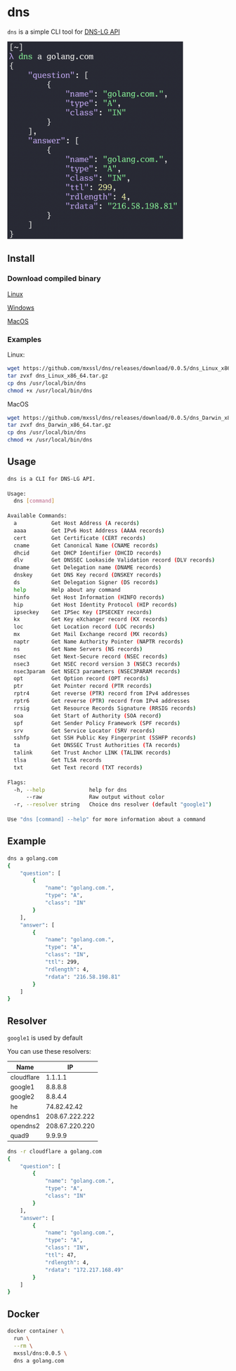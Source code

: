 # dns

`dns` is a simple CLI tool for [DNS-LG API](http://www.dns-lg.com)

<img src="./screen.png" alt="drawing" width="400"/>

## Install

### Download compiled binary

[Linux](https://github.com/mxssl/dns/releases/download/0.0.5/dns_Linux_x86_64.tar.gz)

[Windows](https://github.com/mxssl/dns/releases/download/0.0.5/dns_Windows_x86_64.tar.gz)

[MacOS](https://github.com/mxssl/dns/releases/download/0.0.5/dns_Darwin_x86_64.tar.gz)

### Examples

Linux:

```bash
wget https://github.com/mxssl/dns/releases/download/0.0.5/dns_Linux_x86_64.tar.gz
tar zvxf dns_Linux_x86_64.tar.gz
cp dns /usr/local/bin/dns
chmod +x /usr/local/bin/dns
```

MacOS

```bash
wget https://github.com/mxssl/dns/releases/download/0.0.5/dns_Darwin_x86_64.tar.gz
tar zvxf dns_Darwin_x86_64.tar.gz
cp dns /usr/local/bin/dns
chmod +x /usr/local/bin/dns
```

## Usage

```bash
dns is a CLI for DNS-LG API.

Usage:
  dns [command]

Available Commands:
  a           Get Host Address (A records)
  aaaa        Get IPv6 Host Address (AAAA records)
  cert        Get Certificate (CERT records)
  cname       Get Canonical Name (CNAME records)
  dhcid       Get DHCP Identifier (DHCID records)
  dlv         Get DNSSEC Lookaside Validation record (DLV records)
  dname       Get Delegation name (DNAME records)
  dnskey      Get DNS Key record (DNSKEY records)
  ds          Get Delegation Signer (DS records)
  help        Help about any command
  hinfo       Get Host Information (HINFO records)
  hip         Get Host Identity Protocol (HIP records)
  ipseckey    Get IPSec Key (IPSECKEY records)
  kx          Get Key eXchanger record (KX records)
  loc         Get Location record (LOC records)
  mx          Get Mail Exchange record (MX records)
  naptr       Get Name Authority Pointer (NAPTR records)
  ns          Get Name Servers (NS records)
  nsec        Get Next-Secure record (NSEC records)
  nsec3       Get NSEC record version 3 (NSEC3 records)
  nsec3param  Get NSEC3 parameters (NSEC3PARAM records)
  opt         Get Option record (OPT records)
  ptr         Get Pointer record (PTR records)
  rptr4       Get reverse (PTR) record from IPv4 addresses
  rptr6       Get reverse (PTR) record from IPv4 addresses
  rrsig       Get Resource Records Signature (RRSIG records)
  soa         Get Start of Authority (SOA record)
  spf         Get Sender Policy Framework (SPF records)
  srv         Get Service Locator (SRV records)
  sshfp       Get SSH Public Key Fingerprint (SSHFP records)
  ta          Get DNSSEC Trust Authorities (TA records)
  talink      Get Trust Anchor LINK (TALINK records)
  tlsa        Get TLSA records
  txt         Get Text record (TXT records)

Flags:
  -h, --help              help for dns
      --raw               Raw output without color
  -r, --resolver string   Choice dns resolver (default "google1")

Use "dns [command] --help" for more information about a command
```

## Example

```sh
dns a golang.com
{
    "question": [
        {
            "name": "golang.com.",
            "type": "A",
            "class": "IN"
        }
    ],
    "answer": [
        {
            "name": "golang.com.",
            "type": "A",
            "class": "IN",
            "ttl": 299,
            "rdlength": 4,
            "rdata": "216.58.198.81"
        }
    ]
}
```

## Resolver

`google1` is used by default

You can use these resolvers:

| Name | IP |
|---|---|
| cloudflare | 1.1.1.1 |
| google1 | 8.8.8.8 |
| google2 | 8.8.4.4 |
| he | 74.82.42.42 |
| opendns1 | 208.67.222.222 |
| opendns2 | 208.67.220.220 |
| quad9 | 9.9.9.9 |

```sh
dns -r cloudflare a golang.com
{
    "question": [
        {
            "name": "golang.com.",
            "type": "A",
            "class": "IN"
        }
    ],
    "answer": [
        {
            "name": "golang.com.",
            "type": "A",
            "class": "IN",
            "ttl": 47,
            "rdlength": 4,
            "rdata": "172.217.168.49"
        }
    ]
}
```

## Docker

```sh
docker container \
  run \
  --rm \
  mxssl/dns:0.0.5 \
  dns a golang.com
```
